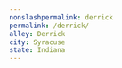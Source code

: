 ```yaml
---
﻿nonslashpermalink: derrick
permalink: /derrick/
alley: Derrick
city: Syracuse
state: Indiana
---
```

